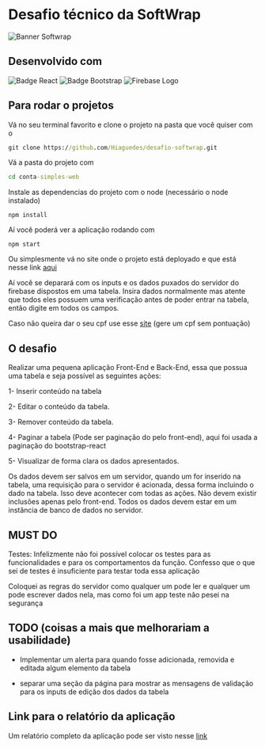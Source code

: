 # Desafio técnico da SoftWrap

![Banner Softwrap](https://softwrap.com.br/img/logo/logo-softwrap.png)

## Desenvolvido com

![Badge React](https://img.shields.io/badge/react%20-%2320232a.svg?&style=for-the-badge&logo=react&logoColor=%2361DAFB)
![Badge Bootstrap](	https://img.shields.io/badge/bootstrap%20-%23563D7C.svg?&style=for-the-badge&logo=bootstrap&logoColor=white)
![Firebase Logo](https://firebase.google.com/downloads/brand-guidelines/PNG/logo-vertical.png?hl=pt-br)

## Para rodar o projetos

Vá no seu terminal favorito e clone o projeto na pasta que você quiser com o

```cmd
git clone https://github.com/Hiaguedes/desafio-softwrap.git
```

Vá a pasta do projeto com

```cmd
cd conta-simples-web
```

Instale as dependencias do projeto com o node (necessário o node instalado)

```npm
npm install
```

Aí você poderá ver a aplicação rodando com

```npm
npm start
```

Ou simplesmente vá no site onde o projeto está deployado e que está nesse link [aqui](https://desafio-softwrap.web.app/)

Aí você se deparará com os inputs e os dados puxados do servidor do firebase dispostos em uma tabela. Insira dados normalmente mas atente que todos eles possuem uma verificação antes de poder entrar na tabela, então digite em todos os campos.

Caso não queira dar o seu cpf use esse [site](https://www.4devs.com.br/gerador_de_cpf) (gere um cpf sem pontuação)

## O desafio

Realizar uma pequena aplicação Front-End e Back-End,
essa que possua uma tabela e seja possível as seguintes ações:

1- Inserir conteúdo na tabela

2- Editar o conteúdo da tabela.

3- Remover conteúdo da tabela.

4- Paginar a tabela (Pode ser paginação do pelo front-end), aqui foi usada a paginação do bootstrap-react

5- Visualizar de forma clara os dados apresentados.

Os dados devem ser salvos em um servidor, quando um for inserido na
tabela, uma requisição para o servidor é acionada, dessa forma
incluindo o dado na tabela. Isso deve acontecer com todas as ações.
Não devem existir inclusões apenas pelo front-end. Todos os dados
devem estar em um instância de banco de dados no servidor.

## MUST DO

Testes: Infelizmente não foi possível colocar os testes para as funcionalidades e para os comportamentos da função. Confesso que o que sei de testes é insuficiente para testar toda essa aplicação

Coloquei as regras do servidor como qualquer um pode ler e qualquer um pode escrever dados nela, mas como foi um app teste não pesei na segurança

## TODO (coisas a mais que melhorariam a usabilidade)

- Implementar um alerta para quando fosse adicionada, removida e editada algum elemento da tabela

- separar uma seção da página para mostrar as mensagens de validação para os inputs de edição dos dados da tabela

## Link para o relatório da aplicação

Um relatório completo da aplicação pode ser visto nesse [link](https://docs.google.com/document/d/19wnAeMt_OzBYNY8uUB4JR-5P_qkZG4_njl1O18_FapQ/edit?usp=sharing)

